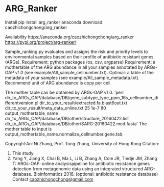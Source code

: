 # ARG_Ranker
Install
pip install arg_ranker
anaconda download caozhichongchong/arg_ranker

Availability
https://anaconda.org/caozhichongchong/arg_ranker
https://pypi.org/project/arg-ranker/

Sample_ranking.py evaluates and assigns the risk and priority levels to environmental samples
based on their profile of antibiotic resistant genes (ARGs).
Requirement: python packages (os, csv, argparse)
Requirement: a mothertable of the ARG abundance in all your samples
annotated by ARGs-OAP v1.0 (see example/All_sample_cellnumber.txt).
Optimal: a table of the metadata of your samples (see example/All_sample_metadata.txt).
Recommend unit of ARG abundance is copy per cell.

The mother table can be obtained by ARGs-OAP v1.0.
'perl dir_to_ARGs_OAP/database/DB/gene_subtype_type_ppm_16s_cellnumber_differentversion.pl dir_to_your_result/extracted.fa.blast6out.txt dir_to_your_result/meta_data_online.txt 25 1e-7 80 output_mothertable_name dir_to_ARGs_OAP/database/DB/other/structure_20160422.list dir_to_ARGs_OAP/database/DB/other/SARG-20160422.mod.fasta'
The mother table to input is output_mothertable_name.normalize_cellnumber.gene.tab

Copyright:An-Ni Zhang, Prof. Tong Zhang, University of Hong Kong
Citation:
1. This study
2. Yang Y, Jiang X, Chai B, Ma L, Li B, Zhang A, Cole JR, Tiedje JM, Zhang T: ARGs-OAP: online analysispipeline for antibiotic resistance genes detection from metagenomic data using an integrated structured ARG-database. Bioinformatics 2016. (optional: antibiotic resistance database)
Contact caozhichongchong@gmail.com
